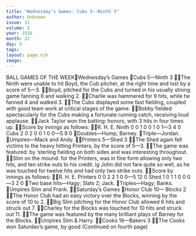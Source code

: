 ```yaml
---
title: "Wednesday’s Games: Cubs 5--Ninth 3"
author: Unknown
issue: 31
volume: 5
year: 1916
month: 22
day: V
tags:
layout: page.njk
image:
---
```

BALL GAMES OF THE WEEKWednesday’s Games Cubs 5—Ninth 3 The Ninth were unable to hit Boyd, the Cub pitcher, at the right time and lost by a score of 5—3. Boyd, pitched for the Cubs and turned in his usually strong game fanning 6 and walking 2. Charlie was hammered for 9 hits, while he fanned 4 and walked 3. The Cubs displayed some fast fielding, coupled with good team work at critical stages of the game. Bobby fielded spectacularly for the Cubs making a fortunate running catch, receiving loud applause. Jack Taylor won the batting: honors, with 3 hits in four times up. Score by innings as follows: R. H. E. Ninth 0 0 1 0 0 1 0 1—3 4 0 Cubs 2 0 2 0 0 1 0 0—5 9 0 Doubles—Hump; Barney. Triple—Jordan. Umpires—Mack and Andy. Printers 5—Shed 3  The Shed again fell victims to the heavy hitting Printers, by the score of 5—3. The game was featured: by ‘sterling fielding on both sides and was interesting throughout. Slim on the mound. for the Printers, was in fine form allowing only two hits, and ten strike outs to his credit. ig John did not fare quite so well, as he was touched for twelve hits and had only two strike outs. Score by innings as follows: R. H. E. Printers 0 0 2 2 1 0 0—5 12 0 Shed 1 0 1 1 0 0 0—3 2 0 Two base hits—Hagy; Slats 2; Jack. Triples—Hagy; Banks. Umpires Slim and Frank. Saturday’s Games Honor Club 10— Blocks 2 The Honor Club had an easy victory over the Blocks, winning by the score of 10 to 2. Big Slim pitching for the Honor Club allowed 6 hits and struck out 7. Charley for the Blocks was touched for 10 hits and struck out 11. The game was featured by the many brilliant plays of Barney for the Blocks. Umpires Slim & Harry. Cooks 16—Bakers 3 The Cooks won Saturdav’s game, by good (Continued on fourth page) 
